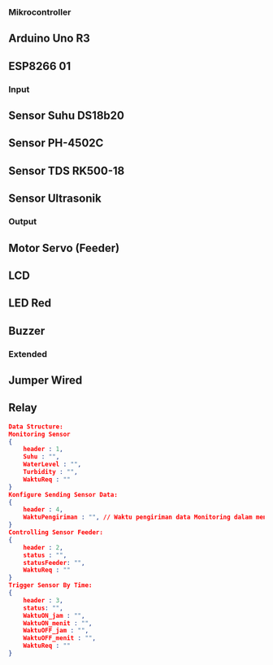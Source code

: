 ### Mikrocontroller
## Arduino Uno R3
## ESP8266 01
### Input
## Sensor Suhu DS18b20
## Sensor PH-4502C
## Sensor TDS RK500-18
## Sensor Ultrasonik
### Output
## Motor Servo (Feeder)
## LCD
## LED Red
## Buzzer
### Extended
## Jumper Wired
## Relay
```json
Data Structure:
Monitoring Sensor
{
    header : 1,
    Suhu : "",
    WaterLevel : "",
    Turbidity : "",
    WaktuReq : ""
}
Konfigure Sending Sensor Data:
{
    header : 4,
    WaktuPengiriman : "", // Waktu pengiriman data Monitoring dalam menit
}
Controlling Sensor Feeder:
{
    header : 2,
    status : "",
    statusFeeder: "",
    WaktuReq : ""
}
Trigger Sensor By Time:
{
    header : 3,
    status: "",
    WaktuON_jam : "",
    WaktuON_menit : "",
    WaktuOFF_jam : "",
    WaktuOFF_menit : "",
    WaktuReq : ""
}
```